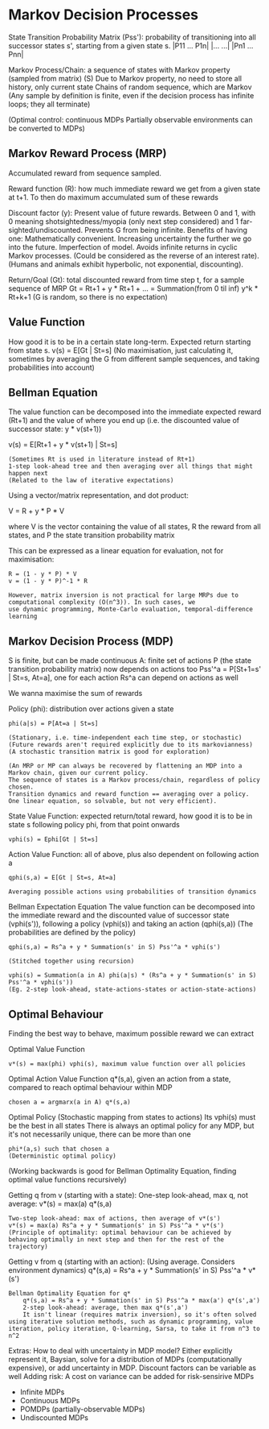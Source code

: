 # Markov Decision Processes

State Transition Probability Matrix (Pss'): probability of transitioning into all successor states s', starting from a given state s.
    |P11 ... P1n| 
    |...     ...|
    |Pn1 ... Pnn|

Markov Process/Chain: a sequence of states with Markov property (sampled from matrix) (S)
    Due to Markov property, no need to store all history, only current state
    Chains of random sequence, which are Markov
    (Any sample by definition is finite, even if the decision process has infinite loops; they all terminate)

(Optimal control: continuous MDPs
Partially observable environments can be converted to MDPs)

## Markov Reward Process (MRP)

Accumulated reward from sequence sampled.

Reward function (R): how much immediate reward we get from a given state at t+1. 
    To then do maximum accumulated sum of these rewards

Discount factor (y): Present value of future rewards. 
    Between 0 and 1, with 0 meaning shotsightedness/myopia (only next step considered) and 1 far-sighted/undiscounted. 
    Prevents G from being infinite.
    Benefits of having one:
        Mathematically convenient. Increasing uncertainty the further we go into the future. Imperfection of model. Avoids infinite returns in cyclic Markov processes. (Could be considered as the reverse of an interest rate). (Humans and animals exhibit hyperbolic, not exponential, discounting).

Return/Goal (Gt): total discounted reward from time step t, for a sample sequence of MRP
    Gt = Rt+1 + y * Rt+1 + ... = Summation(from 0 til inf) y^k * Rt+k+1
    (G is random, so there is no expectation)

## Value Function

How good it is to be in a certain state long-term. Expected return starting from state s.
    v(s) = E[Gt | St=s]
    (No maximisation, just calculating it, sometimes by averaging the G from different sample sequences, and taking probabilities into account)

## Bellman Equation

The value function can be decomposed into the immediate expected reward (Rt+1) and the value of where you end up (i.e. the discounted value of successor state: y * v(st+1))

v(s) = E[Rt+1 + y * v(st+1) | St=s]

    (Sometimes Rt is used in literature instead of Rt+1)
    1-step look-ahead tree and then averaging over all things that might happen next
    (Related to the law of iterative expectations)

Using a vector/matrix representation, and dot product:

V = R + y * P * V

where V is the vector containing the value of all states, R the reward from all states, and P the state transition probability matrix

This can be expressed as a linear equation for evaluation, not for maximisation: 

    R = (1 - y * P) * V
    v = (1 - y * P)^-1 * R

    However, matrix inversion is not practical for large MRPs due to computational complexity (O(n^3)). In such cases, we
    use dynamic programming, Monte-Carlo evaluation, temporal-difference learning

## Markov Decision Process (MDP)

S is finite, but can be made continuous
A: finite set of actions
P (the state transition probability matrix) now depends on actions too
    Pss'^a = P[St+1=s' | St=s, At=a], one for each action
Rs^a can depend on actions as well

We wanna maximise the sum of rewards

Policy (phi): distribution over actions given a state

    phi(a|s) = P[At=a | St=s]

    (Stationary, i.e. time-independent each time step, or stochastic)
    (Future rewards aren't required explicitly due to its markovianness)
    (A stochastic transition matrix is good for exploration)

    (An MRP or MP can always be recovered by flattening an MDP into a Markov chain, given our current policy.
    The sequence of states is a Markov process/chain, regardless of policy chosen.
    Transition dynamics and reward function == averaging over a policy.
    One linear equation, so solvable, but not very efficient).

State Value Function: expected return/total reward, how good it is to be in state s following policy phi, from that point onwards

    vphi(s) = Ephi[Gt | St=s]

Action Value Function: all of above, plus also dependent on following action a

    qphi(s,a) = E[Gt | St=s, At=a]

    Averaging possible actions using probabilities of transition dynamics

Bellman Expectation Equation
    The value function can be decomposed into the immediate reward and the discounted value of successor state (vphi(s')), following a policy (vphi(s)) and taking an action (qphi(s,a))
    (The probabilities are defined by the policy)

    qphi(s,a) = Rs^a + y * Summation(s' in S) Pss'^a * vphi(s')

    (Stitched together using recursion)

    vphi(s) = Summation(a in A) phi(a|s) * (Rs^a + y * Summation(s' in S) Pss'^a * vphi(s'))
    (Eg. 2-step look-ahead, state-actions-states or action-state-actions)

## Optimal Behaviour

Finding the best way to behave, maximum possible reward we can extract

Optimal Value Function
    
    v*(s) = max(phi) vphi(s), maximum value function over all policies

Optimal Action Value Function
    q*(s,a), given an action from a state, compared to reach optimal behaviour within MDP

    chosen a = argmarx(a in A) q*(s,a)

Optimal Policy
    (Stochastic mapping from states to actions)
    Its vphi(s) must be the best in all states
    There is always an optimal policy for any MDP, but it's not necessarily unique, there can be more than one

    phi*(a,s) such that chosen a
    (Deterministic optimal policy)

(Working backwards is good for Bellman Optimality Equation, finding optimal value functions recursively)

Getting q from v (starting with a state):
    One-step look-ahead, max q, not average:
    v*(s) = max(a) q*(s,a)

    Two-step look-ahead: max of actions, then average of v*(s')
    v*(s) = max(a) Rs^a + y * Summation(s' in S) Pss'^a * v*(s')
    (Principle of optimality: optimal behaviour can be achieved by behaving optimally in next step and then for the rest of the trajectory)

Getting v from q (starting with an action):
    (Using average. Considers environment dynamics)
    q*(s,a) = Rs^a + y * Summation(s' in S) Pss'^a * v*(s')

    Bellman Optimality Equation for q*
        q*(s,a) = Rs^a + y * Summation(s' in S) Pss'^a * max(a') q*(s',a')
        2-step look-ahead: average, then max q*(s',a')
        It isn't linear (requires matrix inversion), so it's often solved using iterative solution methods, such as dynamic programming, value iteration, policy iteration, Q-learning, Sarsa, to take it from n^3 to n^2

Extras:
How to deal with uncertainty in MDP model?
    Either explicitly represent it, Baysian, solve for a distribution of MDPs (computationally expensive), or add uncertainty in MDP. Discount factors can be variable as well
Adding risk:
    A cost on variance can be added for risk-sensirive MDPs

- Infinite MDPs
- Continuous MDPs
- POMDPs (partially-observable MDPs)
- Undiscounted MDPs
